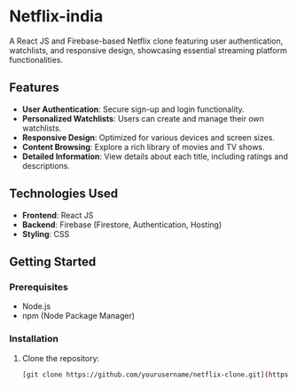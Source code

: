 # Netflix-india
A React JS and Firebase-based Netflix clone featuring user authentication, watchlists, and responsive design, showcasing essential streaming platform functionalities.


## Features

- **User Authentication**: Secure sign-up and login functionality.
- **Personalized Watchlists**: Users can create and manage their own watchlists.
- **Responsive Design**: Optimized for various devices and screen sizes.
- **Content Browsing**: Explore a rich library of movies and TV shows.
- **Detailed Information**: View details about each title, including ratings and descriptions.

## Technologies Used

- **Frontend**: React JS
- **Backend**: Firebase (Firestore, Authentication, Hosting)
- **Styling**: CSS

## Getting Started

### Prerequisites

- Node.js
- npm (Node Package Manager)

### Installation

1. Clone the repository:
   ```bash
   [git clone https://github.com/yourusername/netflix-clone.git](https://github.com/sachinaryan912/Netflix-india.git)

